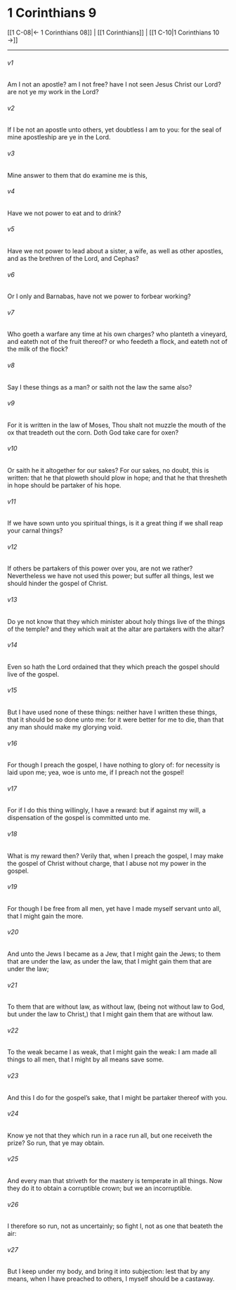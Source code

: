 # 1 Corinthians 9

[[1 C-08|← 1 Corinthians 08]] | [[1 Corinthians]] | [[1 C-10|1 Corinthians 10 →]]
***

###### v1
Am I not an apostle? am I not free? have I not seen Jesus Christ our Lord? are not ye my work in the Lord?
###### v2
If I be not an apostle unto others, yet doubtless I am to you: for the seal of mine apostleship are ye in the Lord.
###### v3
Mine answer to them that do examine me is this,
###### v4
Have we not power to eat and to drink?
###### v5
Have we not power to lead about a sister, a wife, as well as other apostles, and as the brethren of the Lord, and Cephas?
###### v6
Or I only and Barnabas, have not we power to forbear working?
###### v7
Who goeth a warfare any time at his own charges? who planteth a vineyard, and eateth not of the fruit thereof? or who feedeth a flock, and eateth not of the milk of the flock?
###### v8
Say I these things as a man? or saith not the law the same also?
###### v9
For it is written in the law of Moses, Thou shalt not muzzle the mouth of the ox that treadeth out the corn. Doth God take care for oxen?
###### v10
Or saith he it altogether for our sakes? For our sakes, no doubt, this is written: that he that ploweth should plow in hope; and that he that thresheth in hope should be partaker of his hope.
###### v11
If we have sown unto you spiritual things, is it a great thing if we shall reap your carnal things?
###### v12
If others be partakers of this power over you, are not we rather? Nevertheless we have not used this power; but suffer all things, lest we should hinder the gospel of Christ.
###### v13
Do ye not know that they which minister about holy things live of the things of the temple? and they which wait at the altar are partakers with the altar?
###### v14
Even so hath the Lord ordained that they which preach the gospel should live of the gospel.
###### v15
But I have used none of these things: neither have I written these things, that it should be so done unto me: for it were better for me to die, than that any man should make my glorying void.
###### v16
For though I preach the gospel, I have nothing to glory of: for necessity is laid upon me; yea, woe is unto me, if I preach not the gospel!
###### v17
For if I do this thing willingly, I have a reward: but if against my will, a dispensation of the gospel is committed unto me.
###### v18
What is my reward then? Verily that, when I preach the gospel, I may make the gospel of Christ without charge, that I abuse not my power in the gospel.
###### v19
For though I be free from all men, yet have I made myself servant unto all, that I might gain the more.
###### v20
And unto the Jews I became as a Jew, that I might gain the Jews; to them that are under the law, as under the law, that I might gain them that are under the law;
###### v21
To them that are without law, as without law, (being not without law to God, but under the law to Christ,) that I might gain them that are without law.
###### v22
To the weak became I as weak, that I might gain the weak: I am made all things to all men, that I might by all means save some.
###### v23
And this I do for the gospel’s sake, that I might be partaker thereof with you. 
###### v24
Know ye not that they which run in a race run all, but one receiveth the prize? So run, that ye may obtain.
###### v25
And every man that striveth for the mastery is temperate in all things. Now they do it to obtain a corruptible crown; but we an incorruptible.
###### v26
I therefore so run, not as uncertainly; so fight I, not as one that beateth the air:
###### v27
But I keep under my body, and bring it into subjection: lest that by any means, when I have preached to others, I myself should be a castaway. 
